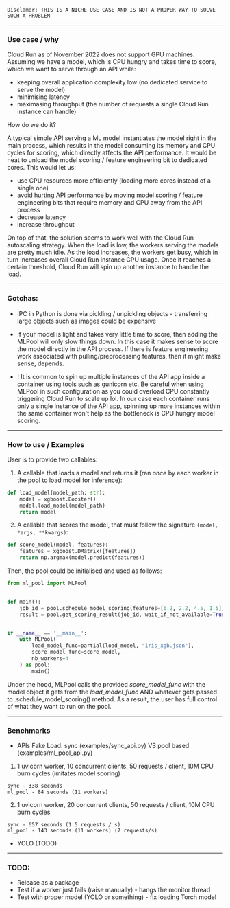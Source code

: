 `Disclamer: THIS IS A NICHE USE CASE AND IS NOT A PROPER WAY TO SOLVE SUCH A PROBLEM`

---

### Use case / why


Cloud Run as of November 2022 does not support GPU machines. Assuming we have a model, 
which is CPU hungry and takes time to score, which we want to serve through an API while:

- keeping overall application complexity low (no dedicated service to serve the model)
- minimising latency
- maximasing throughput (the number of requests a single Cloud Run instance can handle)

How do we do it?

A typical simple API serving a ML model instantiates the model right in the main process, which
results in the model consuming its memory and CPU cycles for scoring, which directly affects the API
performance. It would be neat to unload the model scoring / feature engineering bit to dedicated cores.
This would let us:
- use CPU resources more efficiently (loading more cores instead of a single one)
- avoid hurting API performance by moving model scoring / feature engineering bits that require memory and CPU away from the API process
- decrease latency
- increase throughput 


On top of that, the solution seems to work well with the Cloud Run autoscaling strategy. When 
the load is low, the workers serving the models are pretty much idle. As the load increases,
the workers get busy, which in turn increases overall Cloud Run instance CPU usage. Once
it reaches a certain threshold, Cloud Run will spin up another instance to handle the load.

---

### Gotchas:

- IPC in Python is done via pickling / unpickling objects - transferring large objects such as images
could be expensive

- If your model is light and takes very little time to score, then adding the MLPool will
only slow things down. In this case it makes sense to score the model directly in the API process. 
If there is feature engineering work associated with pulling/preprocessing features, then
it might make sense, depends. 

- ! It is common to spin up multiple instances of the API app inside a container using tools such as
gunicorn etc. Be careful when using MLPool in such configuration as you could overload CPU constantly triggering
Cloud Run to scale up lol. In our case each container runs only a single instance of the API app, spinning up more instances
within the same container won't help as the bottleneck is CPU hungry model scoring.

---


### How to use / Examples

User is to provide two callables:

1. A callable that loads a model and returns it (ran _once_ by each worker in the pool to load model for inference):

```python
def load_model(model_path: str):
    model = xgboost.Booster()
    model.load_model(model_path)
    return model
```

2. A callable that scores the model, that must follow the signature `(model, *args, **kwargs)`:

```python
def score_model(model, features):
    features = xgboost.DMatrix([features])
    return np.argmax(model.predict(features))
```

Then, the pool could be initialised and used as follows:

```python
from ml_pool import MLPool


def main():
    job_id = pool.schedule_model_scoring(features=[6.2, 2.2, 4.5, 1.5])
    result = pool.get_scoring_result(job_id, wait_if_not_available=True)


if __name__ == '__main__':
    with MLPool(
        load_model_func=partial(load_model, "iris_xgb.json"),
        score_model_func=score_model,
        nb_workers=4
    ) as pool:
        main()
```

Under the hood, MLPool calls the provided _score_model_func_ with the model object it gets from the 
_load_model_func_ AND whatever gets passed to .schedule_model_scoring() method. As a result, 
the user has full control of what they want to run on the pool.


--- 

### Benchmarks

- APIs Fake Load: sync (examples/sync_api.py) VS pool based (examples/ml_pool_api.py)

1. 1 uvicorn worker, 10 concurrent clients, 50 requests / client, 10M CPU burn cycles (imitates model scoring)

```
sync - 338 seconds
ml_pool - 84 seconds (11 workers)
```

2. 1 uvicorn worker, 20 concurrent clients, 50 requests / client, 10M CPU burn cycles
```
sync - 657 seconds (1.5 requests / s)
ml_pool - 143 seconds (11 workers) (7 requests/s)
```


- YOLO (TODO)


---

### TODO:

- Release as a package
- Test if a worker just fails (raise manually) - hangs the monitor thread
- Test with proper model (YOLO or something) - fix loading Torch model
